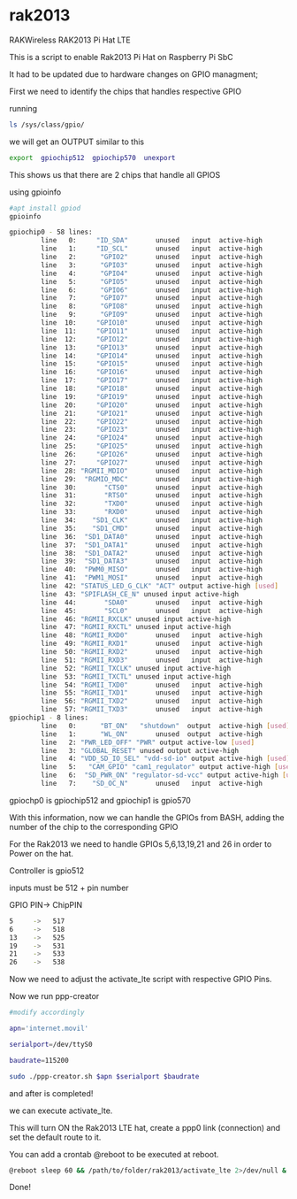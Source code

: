 # rak2013
RAKWireless RAK2013 Pi Hat LTE

This is a script to enable Rak2013 Pi Hat on Raspberry Pi SbC

It had to be updated due to hardware changes on GPIO managment;

First we need to identify the chips that handles respective GPIO

running 

```bash
ls /sys/class/gpio/
```
we will get an OUTPUT similar to this

```bash
export  gpiochip512  gpiochip570  unexport
```

This shows us that there are 2 chips that handle all GPIOS

using gpioinfo
```bash
#apt install gpiod
gpioinfo

gpiochip0 - 58 lines: 
        line   0:     "ID_SDA"       unused   input  active-high
        line   1:     "ID_SCL"       unused   input  active-high
        line   2:      "GPIO2"       unused   input  active-high
        line   3:      "GPIO3"       unused   input  active-high
        line   4:      "GPIO4"       unused   input  active-high
        line   5:      "GPIO5"       unused   input  active-high
        line   6:      "GPIO6"       unused   input  active-high
        line   7:      "GPIO7"       unused   input  active-high
        line   8:      "GPIO8"       unused   input  active-high
        line   9:      "GPIO9"       unused   input  active-high
        line  10:     "GPIO10"       unused   input  active-high
        line  11:     "GPIO11"       unused   input  active-high
        line  12:     "GPIO12"       unused   input  active-high
        line  13:     "GPIO13"       unused   input  active-high
        line  14:     "GPIO14"       unused   input  active-high
        line  15:     "GPIO15"       unused   input  active-high
        line  16:     "GPIO16"       unused   input  active-high
        line  17:     "GPIO17"       unused   input  active-high
        line  18:     "GPIO18"       unused   input  active-high
        line  19:     "GPIO19"       unused   input  active-high
        line  20:     "GPIO20"       unused   input  active-high
        line  21:     "GPIO21"       unused   input  active-high
        line  22:     "GPIO22"       unused   input  active-high
        line  23:     "GPIO23"       unused   input  active-high
        line  24:     "GPIO24"       unused   input  active-high
        line  25:     "GPIO25"       unused   input  active-high
        line  26:     "GPIO26"       unused   input  active-high
        line  27:     "GPIO27"       unused   input  active-high
        line  28: "RGMII_MDIO"       unused   input  active-high
        line  29:  "RGMIO_MDC"       unused   input  active-high
        line  30:       "CTS0"       unused   input  active-high
        line  31:       "RTS0"       unused   input  active-high
        line  32:       "TXD0"       unused   input  active-high
        line  33:       "RXD0"       unused   input  active-high
        line  34:    "SD1_CLK"       unused   input  active-high
        line  35:    "SD1_CMD"       unused   input  active-high
        line  36:  "SD1_DATA0"       unused   input  active-high
        line  37:  "SD1_DATA1"       unused   input  active-high
        line  38:  "SD1_DATA2"       unused   input  active-high
        line  39:  "SD1_DATA3"       unused   input  active-high
        line  40:  "PWM0_MISO"       unused   input  active-high
        line  41:  "PWM1_MOSI"       unused   input  active-high
        line  42: "STATUS_LED_G_CLK" "ACT" output active-high [used]
        line  43: "SPIFLASH_CE_N" unused input active-high
        line  44:       "SDA0"       unused   input  active-high
        line  45:       "SCL0"       unused   input  active-high
        line  46: "RGMII_RXCLK" unused input active-high
        line  47: "RGMII_RXCTL" unused input active-high
        line  48: "RGMII_RXD0"       unused   input  active-high
        line  49: "RGMII_RXD1"       unused   input  active-high
        line  50: "RGMII_RXD2"       unused   input  active-high
        line  51: "RGMII_RXD3"       unused   input  active-high
        line  52: "RGMII_TXCLK" unused input active-high
        line  53: "RGMII_TXCTL" unused input active-high
        line  54: "RGMII_TXD0"       unused   input  active-high
        line  55: "RGMII_TXD1"       unused   input  active-high
        line  56: "RGMII_TXD2"       unused   input  active-high
        line  57: "RGMII_TXD3"       unused   input  active-high
gpiochip1 - 8 lines:
        line   0:      "BT_ON"   "shutdown"  output  active-high [used]
        line   1:      "WL_ON"       unused  output  active-high
        line   2: "PWR_LED_OFF" "PWR" output active-low [used]
        line   3: "GLOBAL_RESET" unused output active-high
        line   4: "VDD_SD_IO_SEL" "vdd-sd-io" output active-high [used]
        line   5:   "CAM_GPIO" "cam1_regulator" output active-high [used]
        line   6:  "SD_PWR_ON" "regulator-sd-vcc" output active-high [used]
        line   7:    "SD_OC_N"       unused   input  active-high

```

gpiochp0 is gpiochip512 and gpiochip1 is gpio570

With this information, now we can handle the GPIOs from BASH, adding the number of the chip to the corresponding GPIO

For the Rak2013 we need to handle GPIOs 5,6,13,19,21 and 26 in order to Power on the hat.

Controller is gpio512

inputs must be 512 + pin number

GPIO PIN->   ChipPIN
```bash
5     ->   517
6     ->   518
13    ->   525
19    ->   531
21    ->   533
26    ->   538
```
Now we need to adjust the activate_lte script with respective GPIO Pins.

Now we run ppp-creator
```bash
#modify accordingly

apn='internet.movil'

serialport=/dev/ttyS0

baudrate=115200

sudo ./ppp-creator.sh $apn $serialport $baudrate

```

and after is completed!

we can execute activate_lte.

This will turn ON the Rak2013 LTE hat, create a ppp0 link (connection) and set the default route to it.

You can add a crontab @reboot to be executed at reboot.

```bash
@reboot sleep 60 && /path/to/folder/rak2013/activate_lte 2>/dev/null &
```
Done!



